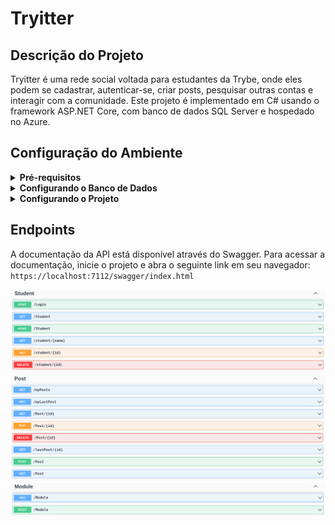 # Tryitter 
## Descrição do Projeto
  Tryitter é uma rede social voltada para estudantes da Trybe, onde eles podem se cadastrar, autenticar-se, criar posts, pesquisar outras contas e interagir com a comunidade. Este projeto é implementado em C# usando o framework ASP.NET Core, com banco de dados SQL Server e hospedado no Azure.

## Configuração do Ambiente
<details>
<summary><strong>Pré-requisitos</strong></summary>

  - .NET 5 SDK<br>
  - SQL Server<br>
  - Docker

</details>
<details>
<summary><strong>Configurando o Banco de Dados</strong></summary>

  Abra um terminal no diretório raiz do projeto e execute o seguinte comando para iniciar os contêineres:
  `docker-compose up -d`

</details>
<details>
<summary><strong>Configurando o Projeto</strong></summary>

  Faça o clone deste repositório para o seu ambiente local.
  Abra o projeto no Visual Studio ou em qualquer editor de sua preferência.
  Executando o Projeto
  No terminal, navegue até o diretório raiz do projeto.

  Execute o seguinte comando para restaurar as dependências:
  `dotnet restore`

  Em seguida, execute o comando para iniciar a aplicação:
  `dotnet run`
  Acesse a aplicação em https://localhost:7112/swagger/index.html.

</details>

## Endpoints

A documentação da API está disponível através do Swagger. Para acessar a documentação, inicie o projeto e abra o seguinte link em seu navegador:
`https://localhost:7112/swagger/index.html`

![Endpoints para Student](/images/student.png)
![Endpoints para Post](/images/post.png)
![Endpoints para Module](/images/module.png)